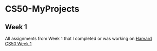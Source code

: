 # CS50-MyProjects

## Week 1

All assignments from Week 1 that I completed or was working on [Harvard CS50 Week 1](https://cs50.harvard.edu/college/2019/spring/psets/1/) 
